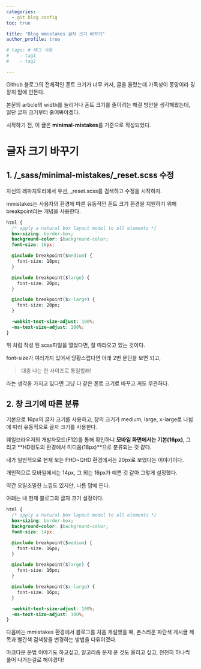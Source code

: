 ```yaml
---
categories: 
  - git blog config
toc: true

title: "Blog mmistakes 글자 크기 바꾸기"
author_profile: true

# tags: # 태그 사용
#    - tag1
#    - tag2

---
```


Github 블로그의 전체적인 폰트 크기가 너무 커서, 글을 올렸는데 가독성이 똥망이라 굉장히 맘에 안든다.

본문의 article의 width를 늘리거나 폰트 크기를 줄이려는 해결 방안을 생각해봤는데, 일단 글자 크기부터 줄여봐야겠다.

시작하기 전, 이 글은 **minimal-mistakes**를 기준으로 작성되었다.

# 글자 크기 바꾸기
## 1. /_sass/minimal-mistakes/_reset.scss 수정

자신의 레파지토리에서 우선, _reset.scss를 검색하고 수정을 시작하자.

mmistakes는 사용자의 환경에 따른 유동적인 폰트 크기 환경을 지원하기 위해 breakpoint라는 개념을 사용한다.


```css
html {
  /* apply a natural box layout model to all elements */
  box-sizing: border-box;
  background-color: $background-color;
  font-size: 16px;

  @include breakpoint($medium) {
    font-size: 18px;
  }

  @include breakpoint($large) {
    font-size: 20px;
  }

  @include breakpoint($x-large) {
    font-size: 20px;
  }

  -webkit-text-size-adjust: 100%;
  -ms-text-size-adjust: 100%;
}
```

위 처럼 작성 된 scss파일을 열었다면, 잘 따라오고 있는 것이다.

font-size가 여러가지 있어서 당황스럽다면 아래 2번 문단을 보면 되고,

> 대충 나는 한 사이즈로 통일할래!

라는 생각을 가지고 있다면 그냥 다 같은 폰트 크기로 바꾸고 꺼도 무관하다.

## 2. 창 크기에 따른 분류

기본으로 16px의 글자 크기를 사용하고, 창의 크기가 medium, large, x-large로 나뉨에 따라 유동적으로 글자 크기를 사용한다.
	
웨일브라우저의 개발자모드(F12)를 통해 확인하니 **모바일 화면에서는 기본(16px)**, 그리고 **HD정도의 환경에서 미디움(18px)**으로 분류되는 것 같다.
    
내가 일반적으로 현재 보는 FHD~QHD 환경에서는 20px로 보였다는 이야기이다.
    
개인적으로 모바일에서는 14px, 그 외는 16px가 예쁜 것 같아 그렇게 설정했다.
    
약간 오밀조밀한 느낌도 있지만, 나름 맘에 든다.

아래는 내 현재 블로그의 글자 크기 설정이다.

```css
html {
  /* apply a natural box layout model to all elements */
  box-sizing: border-box;
  background-color: $background-color;
  font-size: 14px;

  @include breakpoint($medium) {
    font-size: 16px;
  }

  @include breakpoint($large) {
    font-size: 16px;
  }

  @include breakpoint($x-large) {
    font-size: 16px;
  }

  -webkit-text-size-adjust: 100%;
  -ms-text-size-adjust: 100%;
}
```

다음에는 mmistakes 환경에서 블로그를 처음 개설했을 때, 촌스러운 파란색 게시글 제목과 빨간색 검색창을 변경하는 방법을 다뤄야겠다.

마크다운 문법 이야기도 하고싶고, 알고리즘 문제 푼 것도 올리고 싶고, 천천히 하나씩 풀어 나가는걸로 해야겠다!
